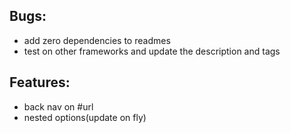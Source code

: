 ## Bugs:
- add zero dependencies to readmes
- test on other frameworks and update the description and tags

## Features:
- back nav on #url
- nested options(update on fly)